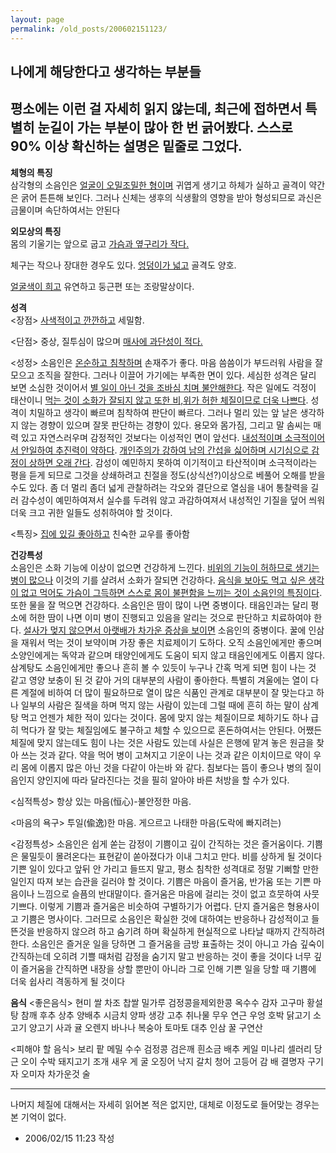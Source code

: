 ```yaml
---
layout: page
permalink: /old_posts/200602151123/
---
```


## 나에게 해당한다고 생각하는 부분들

평소에는 이런 걸 자세히 읽지 않는데, 최근에 접하면서 특별히 눈길이 가는 부분이 많아 한 번 긁어봤다. 스스로 90% 이상 확신하는 설명은 밑줄로 그었다.
------------------------------------------------------------------

<strong>체형의 특징<br/></strong>삼각형의 소음인은 <u>얼굴이 오밀조밀한 형이며</u> 귀엽게 생기고 하체가 실하고 골격이 약간은 굵어 튼튼해 보인다. 그러나 신체는 생후의 식생활의 영향을 받아 형성되므로 과신은 금물이며 속단하여서는 안된다

<strong>외모상의 특징<br/></strong>몸의 기울기는 앞으로 굽고 <u>가슴과 옆구리가 작다.</u> 

체구는 작으나 장대한 경우도 있다. <u>엉덩이가 넓고</u> 골격도 양호. 

<u>얼굴색이 희고</u> 유연하고 둥근편 또는 조랑말상이다. 

<strong>성격<br/></strong><장점>
<u>사색적이고 깐깐하고</u> 세밀함.

<단점>
중상, 질투심이 많으며 <u>매사에 과단성이 적다.</u>

<성정>
소음인은 <u>온순하고 침착하며</u> 손재주가 좋다. 마음 씀씀이가 부드러워 사람을 잘 모으고 조직을 잘한다. 그러나 이끌어 가기에는 부족한 면이 있다. 세심한 성격은 달리 보면 소심한 것이어서 <u>별 일이 아닌 것을 조바심 치며 불안해한다</u>. 작은 일에도 걱정이 태산이니 <u>먹는 것이 소화가 잘되지 않고 또한 비,위가 허한 체질이므로 더욱 나쁘다</u>. 
성격이 치밀하고 생각이 빠르며 침착하여 판단이 빠르다. 그러나 멀리 있는 앞 날은 생각하지 않는 경향이 있으며 잘못 판단하는 경향이 있다. 용모와 몸가짐, 그리고 말 솜씨는 매력 있고 자연스러우며 감정적인 것보다는 이성적인 면이 앞선다. <u>내성적이며 소극적이어서 안일하여 추진력이 약하다</u>. <u>개인주의가 강하여 남의 간섭을 싫어하며 시기심으로 감정이 상하면 오래 간다</u>. 감성이 예민하지 못하여 이기적이고 타산적이며 소극적이라는 평을 듣게 되므로 그것을 상쇄하려고 친절을 정도(상식선?)이상으로 베풀어 오해를 받을 수도 있다. 
좀 더 멀리 좀더 넓게 관찰하려는 각오와 결단으로 열심을 내어 통찰력을 길러 감수성이 예민하여져서 실수를 두려워 않고 과감하여져서 내성적인 기질을 덮어 씌워 더욱 크고 귀한 일들도 성취하여야 할 것이다.

<특징>
<u>집에 있길 좋아하고</u> 친숙한 교우를 좋아함

<strong>건강특성<br/></strong>소음인은 소화 기능에 이상이 없으면 건강하게 느낀다. <u>비위의 기능이 허하므로 생기는 병이 많으나</u> 이것의 기를 살려서 소화가 잘되면 건강하다. <u>음식을 보아도 먹고 싶은 생각이 없고 먹어도 가슴이 그득하면 스스로 몸이 불편함을 느끼는 것이 소음인의 특징이다</u>. 또한 물을 잘 먹으면 건강하다. 소음인은 땀이 많이 나면 중병이다. 태음인과는 달리 평소에 허한 땀이 나면 이미 병이 진행되고 있음을 알리는 것으로 판단하고 치료하여야 한다. <u>설사가 멎지 않으면서 아랫배가 차가운 증상을 보이면</u> 소음인의 중병이다. 
꿀에 인삼을 재워서 먹는 것이 보약이며 가장 좋은 치료제이기 도하다. 오직 소음인에게만 좋으며 소양인에게는 독약과 같으며 태양인에게도 도움이 되지 않고 태음인에게도 이롭지 않다. 
삼계탕도 소음인에게만 좋으나 흔히 볼 수 있듯이 누구나 간혹 먹게 되면 힘이 나는 것 같고 영양 보충이 된 것 같아 거의 대부분의 사람이 좋아한다. 특별히 겨울에는 열이 다른 계절에 비하여 더 많이 필요하므로 열이 많은 식품인 관계로 대부분이 잘 맞는다고 하나 일부의 사람은 질색을 하며 먹지 않는 사람이 있는데 그럴 때에 흔히 하는 말이 삼계탕 먹고 언젠가 체한 적이 있다는 것이다. 몸에 맞지 않는 체질이므로 체하기도 하나 급히 먹다가 잘 맞는 체질임에도 불구하고 체할 수 있으므로 혼돈하여서는 안된다. 어쨌든 체질에 맞지 않는데도 힘이 나는 것은 사람도 있는데 사실은 은행에 맡겨 놓은 원금을 찾아 쓰는 것과 같다. 약을 먹어 병이 고쳐지고 기운이 나는 것과 같은 이치이므로 약이 우리 몸에 이롭지 많은 아닌 것을 다같이 아는바 와 같다. 침보다는 뜸이 좋으나 병의 질이 음인지 양인지에 따라 달라진다는 것을 필히 알아야 바른 처방을 할 수가 있다.

<심적특성>
항상 있는 마음(恒心)-불안정한 마음.

<마음의 욕구>
투일(偸逸)한 마음. 게으르고 나태한 마음(도락에 빠지려는)

<감정특성>
소음인은 쉽게 쏟는 감정이 기쁨이고 깊이 간직하는 것은 즐거움이다. 기쁨은 물밀듯이 몰려온다는 표현같이 쏟아졌다가 이내 그치고 만다. 비를 상하게 될 것이다 기쁜 일이 있다고 앞뒤 안 가리고 들뜨지 말고, 평소 침착한 성격대로 정말 기뻐할 만한 일인지 따져 보는 습관을 길러야 할 것이다. 기쁨은 마음이 즐거움, 반가움 또는 기쁜 마음이나 느낌으로 슬픔의 반대말이다. 즐거움은 마음에 걸리는 것이 없고 흐뭇하여 사뭇 기쁘다. 이렇게 기쁨과 즐거움은 비슷하여 구별하기가 어렵다. 단지 즐거움은 형용사이고 기쁨은 명사이다. 그러므로 소음인은 확실한 것에 대하여는 반응하나 감성적이고 들뜬것을 반응하지 않으려 하고 숨기려 하며 확실하게 현실적으로 나타날 때까지 간직하려 한다.
소음인은 즐거운 일을 당하면 그 즐거움을 금방 표출하는 것이 아니고 가슴 깊숙이 간직하는데 오히려 기쁠 때처럼 감정을 숨기지 말고 반응하는 것이 좋을 것이다 너무 깊이 즐거움을 간직하면 내장을 상할 뿐만이 아니라 그로 인해 기쁜 일을 당할 때 기쁨에 더욱 쉽사리 격동하게 될 것이다

<strong>음식</strong>
<좋은음식>
현미 쌀 차조 찹쌀 밀가루 검정콩을제외한콩 옥수수 감자 고구마 황설탕 참깨 후추 상추 양배추 시금치 양파 생강 고추 취나물 무우 연근 우엉 호박 닭고기 소고기 양고기 사과 귤 오렌지 바나나 복숭아 토마토 대추 인삼 꿀 구연산 

<피해야 할 음식>
보리 팥 메밀 수수 검정콩 검은깨 흰소금 배추 케일 미나리 셀러리 당근 오이 수박 돼지고기 조개 새우 게 굴 오징어 낙지 갈치 청어 고등어 감 배 결명자 구기자 오미자 차가운것 술

------------------------------------------------------
나머지 체질에 대해서는 자세히 읽어본 적은 없지만, 대체로 이정도로 들어맞는 경우는 본 기억이 없다. 




- 2006/02/15 11:23 작성